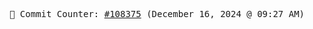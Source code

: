 <p align="center">
    <samp>
        📮 Commit Counter: <a href="https://github.com/Javascript-void0/Javascript-void0/commits/main">#108375</a> (December 16, 2024 @ 09:27 AM)
    </samp>
</p>